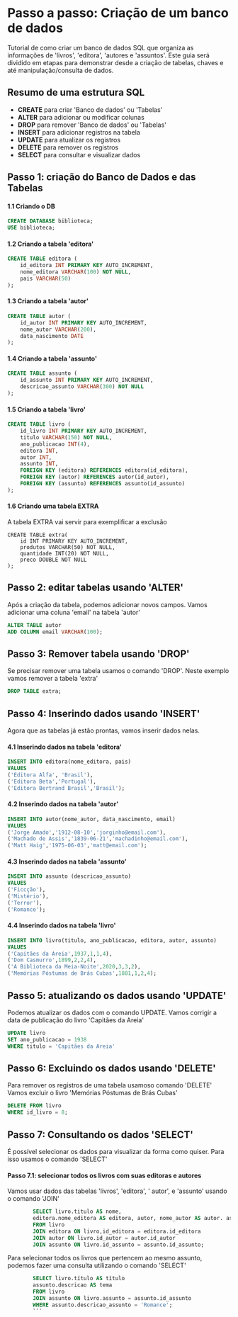 # Passo a passo: Criação de um banco de dados
Tutorial de como criar um banco de dados SQL que organiza as informações de 'livros', 'editora', 'autores e 'assuntos'.
Este guia será dividido em etapas para demonstrar desde a criação de tabelas, chaves e até manipulação/consulta de dados.

## Resumo de uma estrutura SQL
* __CREATE__ para criar 'Banco de dados' ou 'Tabelas'
* __ALTER__ para adicionar ou modificar colunas
* __DROP__ para remover 'Banco de dados' ou 'Tabelas'
* __INSERT__ para adicionar registros na tabela
* __UPDATE__ para atualizar os registros
* __DELETE__ para remover os registros
* __SELECT__ para consultar e visualizar dados 

## Passo 1: criação do Banco de Dados e das Tabelas
#### 1.1 Criando o DB

```SQL
CREATE DATABASE biblioteca;
USE biblioteca;
```

#### 1.2 Criando a tabela 'editora'
```SQL
CREATE TABLE editora (
    id_editora INT PRIMARY KEY AUTO_INCREMENT,
    nome_editora VARCHAR(100) NOT NULL,
    pais VARCHAR(50)
);
```

#### 1.3 Criando a tabela 'autor'
```SQL
CREATE TABLE autor (
    id_autor INT PRIMARY KEY AUTO_INCREMENT,
    nome_autor VARCHAR(200),
    data_nascimento DATE
);
```

#### 1.4 Criando a tabela 'assunto'
```SQL
CREATE TABLE assunto (
    id_assunto INT PRIMARY KEY AUTO_INCREMENT,
    descricao_assunto VARCHAR(300) NOT NULL
);
```
#### 1.5 Criando a tabela 'livro'
```SQL
CREATE TABLE livro (
    id_livro INT PRIMARY KEY AUTO_INCREMENT,
    titulo VARCHAR(150) NOT NULL,
    ano_publicacao INT(4),
    editora INT,
    autor INT,
    assunto INT,
    FOREIGN KEY (editora) REFERENCES editora(id_editora),
    FOREIGN KEY (autor) REFERENCES autor(id_autor),
    FOREIGN KEY (assunto) REFERENCES assunto(id_assunto)
);
```
#### 1.6 Criando uma tabela EXTRA
A tabela EXTRA vai servir para exemplificar a exclusão

```
CREATE TABLE extra(
    id INT PRIMARY KEY AUTO_INCREMENT,
    produtos VARCHAR(50) NOT NULL,
    quantidade INT(20) NOT NULL,
    preco DOUBLE NOT NULL
);
```

## Passo 2: editar tabelas usando 'ALTER'
Após a criação da tabela, podemos adicionar novos campos. Vamos adicionar uma coluna 'email' na tabela 'autor'

```SQL
ALTER TABLE autor
ADD COLUMN email VARCHAR(100);
```

## Passo 3: Remover tabela usando 'DROP'
Se precisar remover uma tabela usamos o comando 'DROP'.
Neste exemplo vamos remover a tabela 'extra'

```SQL
DROP TABLE extra;
```

## Passo 4: Inserindo dados usando 'INSERT'
Agora que as tabelas já estão prontas, vamos inserir dados nelas.

#### 4.1 Inserindo dados na tabela 'editora'
```SQL
INSERT INTO editora(nome_editora, pais) 
VALUES 
('Editora Alfa', 'Brasil'),
('Editora Beta','Portugal'),
('Editora Bertrand Brasil','Brasil');
```

#### 4.2 Inserindo dados na tabela 'autor'
```SQL
INSERT INTO autor(nome_autor, data_nascimento, email)
VALUES
('Jorge Amado','1912-08-10','jorginho@email.com'),
('Machado de Assis','1839-06-21','machadinho@email.com'),
('Matt Haig','1975-06-03','matt@email.com');
```

#### 4.3 Inserindo dados na tabela 'assunto'
```SQL
INSERT INTO assunto (descricao_assunto)
VALUES
('Ficcção'),
('Mistério'),
('Terror'),
('Romance');
```

#### 4.4 Inserindo dados na tabela 'livro'
```SQL
INSERT INTO livro(titulo, ano_publicacao, editora, autor, assunto)
VALUES
('Capitães da Areia',1937,1,1,4),
('Dom Casmurro',1899,2,2,4),
('A Biblioteca da Meia-Noite',2020,3,3,2),
('Memórias Póstumas de Brás Cubas',1881,1,2,4);
```

## Passo 5: atualizando os dados usando 'UPDATE'
Podemos atualizar os dados com o comando UPDATE.
Vamos corrigir a data de publicação do livro 'Capitães da Areia'

```SQL
UPDATE livro
SET ano_publicacao = 1938
WHERE titulo = 'Capitães da Areia'
```

## Passo 6: Excluindo os dados usando 'DELETE'
Para remover os registros de uma tabela usamoso comando 'DELETE'
Vamos excluir o livro 'Memórias Póstumas de Brás Cubas'

```SQL
DELETE FROM livro
WHERE id_livro = 8;
```

## Passo 7: Consultando os dados 'SELECT'
É possível selecionar os dados para visualizar da forma como quiser.
Para isso usamos o comando 'SELECT'
#### Passo 7.1: selecionar todos os livros com suas editoras e autores
Vamos usar dados das tabelas 'livros', 'editora', ' autor', e 'assunto' usando o comando 'JOIN'
```SQL
        SELECT livro.titulo AS nome,
        editora.nome_editora AS editora, autor, nome_autor AS autor. assunto.descricao_assunto AS tema, livro.ano_publicacao AS ano 
        FROM livro 
        JOIN editora ON livro,id_editora = editora.id_editora 
        JOIN autor ON livro.id_autor = autor.id_autor
        JOIN assunto ON livro.id_assunto = assunto.id_assunto;
```

<!-- consulta com filtro WHERE -->
Para selecionar todos os livros que pertencem ao mesmo assunto, podemos fazer uma consulta utilizando o comando 'SELECT'
```SQL
        SELECT livro.título AS título
        assunto.descricao AS tema
        FROM livro
        JOIN assunto ON livro.assunto = assunto.id_assunto
        WHERE assunto.descricao_assunto = 'Romance';
        ```